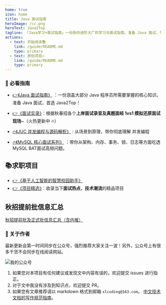 ```yaml
---
home: true
icon: home
title: Java 面试指南
heroImage: /cc.png
heroText: Java2Top
tagline: 「Java学习+面试指南」一份助你进阶大厂的学习与面试指南。准备 Java 面试，导航大厂学习，首选 Java2Top！
actions:
  - text: 开始阅读📚
    link: /guide/README.md
    type: primary
  - text: 原创项目🔥
    link: /guide/README.md
    type: primary
---
```


### 📖 必看指南

- [👉《Java 面试指南》](./guide/README.md) ：一份涵盖大部分 Java 程序员所需要掌握的核心知识。准备 Java 面试，首选 Java2Top！

- [👉《面试实录》](./guide/memoir/)：根据秋春招各个**上岸面试录音及真题面经 1vs1 模拟还原面试现场**~（火热更新中 🔥）
- [🔥《JUC 并发编程与源码解析》]() : 从场景到原理，带你彻底理解 并发编程
- [🔥《MySQL 核心面试系列》](./guide/java/database/mysql/) ：带你从架构、内存、事务、锁、日志等方面吃透MySQL BAT面试高频问题。

## 📚求职项目

- [👉《基于人工智能的智慧校园助手》](./notes/BAT.md)
- [👉《项目精选》](./projects/readme.md)：收录当下**面试热点**，**技术潮流**的精品项目

## 秋招提前批信息汇总

[秋招提前批及正式批信息汇总（含内推）](https://flowus.cn/af5163d0-8820-4300-9f2d-7a70f415ee14)

###  💭 关于作者

最新更新会第一时间同步在公众号，强烈推荐大家关注一波！另外，公众号上有很多干货不会同步在线阅读网站。

![我的公众号](https://xiaolongcoder.oss-cn-beijing.aliyuncs.com/imgs/Java2Top/concurrent202303202215699.png)

1. 如果您对本项目有任何建议或发现文中内容有误的，欢迎提交 issues 进行指正。
2. 对于文中我没有涉及到知识点，欢迎提交 PR。
3. 如果您有文章推荐请以 markdown 格式到邮箱 `xlcoding@163.com`，
   [中文技术文档的写作规范指南](https://github.com/ruanyf/document-style-guide)。

